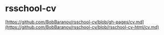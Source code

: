 # rsschool-cv
[https://github.com/BobBaranov/rsschool-cv/blob/gh-pages/cv.md](https://github.com/BobBaranov/rsschool-cv/blob/rsschool-cv-html/cv.md)
